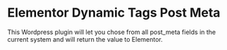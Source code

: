 # Elementor Dynamic Tags Post Meta
This Wordpress plugin will let you chose from all post_meta fields in the current system and will return the value to Elementor.

